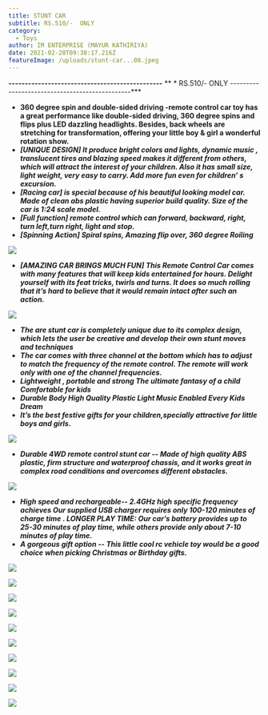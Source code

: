 ```yaml
---
title: STUNT CAR
subtitle: RS.510/-  ONLY
category:
  - Toys
author: IM ENTERPRISE (MAYUR KATHIRIYA)
date: 2021-02-28T09:38:17.216Z
featureImage: /uploads/stunt-car...08.jpeg
---
```





***\-----------------------------------------------***     **  * RS.510/-  ONLY  -----------------------------------------------***

* **360 degree spin and double-sided driving -remote control car toy has a great performance like double-sided driving, 360 degree spins and flips plus LED dazzling headlights. Besides, back wheels are stretching for transformation, offering your little boy & girl a wonderful rotation show.**
* ***\[UNIQUE DESIGN] It produce bright colors and lights, dynamic music , translucent tires and blazing speed makes it different from others, which will attract the interest of your children. Also it has small size, light weight, very easy to carry. Add more fun even for children’ s excursion.***
* ***\[Racing car] is special because of his beautiful looking model car. Made of clean abs plastic having superior build quality. Size of the car is 1:24 scale model.***
* ***\[Full function] remote control which can forward, backward, right, turn left,turn right, light and stop.***
* ***\[Spinning Action] Spiral spins, Amazing flip over, 360 degree Roiling***

![](/uploads/stunt-car...08.jpeg)

* ***\[AMAZING CAR BRINGS MUCH FUN] This Remote Control Car comes with many features that will keep kids entertained for hours. Delight yourself with its feat tricks, twirls and turns. It does so much rolling that it’s hard to believe that it would remain intact after such an action.***

![](/uploads/stunt-car...01.jpg)

* ***The are stunt car is completely unique due to its complex design, which lets the user be creative and develop their own stunt moves and techniques***
* ***The car comes with three channel at the bottom which has to adjust to match the frequency of the remote control. The remote will work only with one of the channel frequencies.***
* ***Lightweight , portable and strong The ultimate fantasy of a child Comfortable for kids***
* ***Durable Body High Quality Plastic Light Music Enabled Every Kids Dream***
* ***It’s the best festive gifts for your children,specially attractive for little boys and girls.***

![](/uploads/stunt-car...02.jpg)

* ***Durable 4WD remote control stunt car -- Made of high quality ABS plastic, firm structure and waterproof chassis, and it works great in complex road conditions and overcomes different obstacles.***

![](/uploads/stunt-car...03.jpg)

* ***High speed and rechargeable-- 2.4GHz high specific frequency achieves Our supplied USB charger requires only 100-120 minutes of charge time . LONGER PLAY TIME: Our car’s battery provides up to 25-30 minutes of play time, while others provide only about 7-10 minutes of play time.***
* ***A gorgeous gift option -- This little cool rc vehicle toy would be a good choice when picking Christmas or Birthday gifts.***

![](/uploads/stunt-car...05.jpg)

![](/uploads/stunt-car...06.jpg)

![](/uploads/stunt-car...07.jpg)

![](/uploads/stunt-car...09.jpeg)

![](/uploads/stunt-car...10.jpeg)

![](/uploads/stunt-car...11.jpeg)

![](/uploads/stunt-car...12.jpg)

![](/uploads/stunt-car...013.jpeg)

![](/uploads/stunt-car...14.jpg)

![](/uploads/stunt-car...15.jpeg)